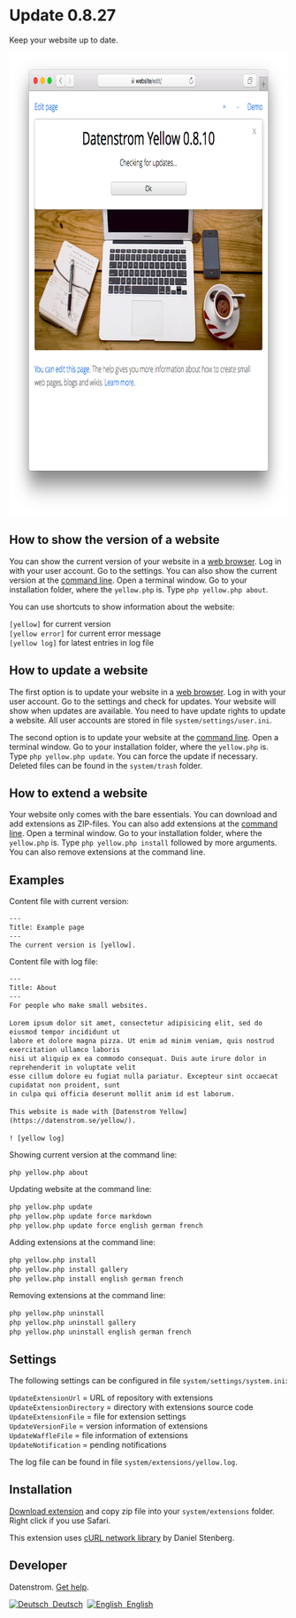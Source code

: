 Update 0.8.27
=============
Keep your website up to date.

<p align="center"><img src="update-screenshot.png?raw=true" width="795" height="836" alt="Screenshot"></p>

## How to show the version of a website

You can show the current version of your website in a [web browser](https://github.com/datenstrom/yellow-extensions/tree/master/source/edit). Log in with your user account. Go to the settings. You can also show the current version at the [command line](https://github.com/datenstrom/yellow-extensions/tree/master/source/command). Open a terminal window. Go to your installation folder, where the `yellow.php` is. Type `php yellow.php about`. 

You can use shortcuts to show information about the website:

`[yellow]` for current version  
`[yellow error]` for current error message  
`[yellow log]` for latest entries in log file  

## How to update a website

The first option is to update your website in a [web browser](https://github.com/datenstrom/yellow-extensions/tree/master/source/edit). Log in with your user account. Go to the settings and check for updates. Your website will show when updates are available. You need to have update rights to update a website. All user accounts are stored in file `system/settings/user.ini`. 

The second option is to update your website at the [command line](https://github.com/datenstrom/yellow-extensions/tree/master/source/command). Open a terminal window. Go to your installation folder, where the `yellow.php` is. Type `php yellow.php update`. You can force the update if necessary. Deleted files can be found in the `system/trash` folder.

## How to extend a website

Your website only comes with the bare essentials. You can download and add extensions as ZIP-files. You can also add extensions at the [command line](https://github.com/datenstrom/yellow-extensions/tree/master/source/command). Open a terminal window. Go to your installation folder, where the `yellow.php` is. Type `php yellow.php install` followed by more arguments. You can also remove extensions at the command line.

## Examples

Content file with current version:

    ---
    Title: Example page
    ---
    The current version is [yellow].

Content file with log file:

    ---
    Title: About
    ---
    For people who make small websites.
    
    Lorem ipsum dolor sit amet, consectetur adipisicing elit, sed do eiusmod tempor incididunt ut 
    labore et dolore magna pizza. Ut enim ad minim veniam, quis nostrud exercitation ullamco laboris 
    nisi ut aliquip ex ea commodo consequat. Duis aute irure dolor in reprehenderit in voluptate velit 
    esse cillum dolore eu fugiat nulla pariatur. Excepteur sint occaecat cupidatat non proident, sunt 
    in culpa qui officia deserunt mollit anim id est laborum.
    
    This website is made with [Datenstrom Yellow](https://datenstrom.se/yellow/).

    ! [yellow log]

Showing current version at the command line:
 
`php yellow.php about`  

Updating website at the command line:
 
`php yellow.php update`  
`php yellow.php update force markdown`  
`php yellow.php update force english german french`  

Adding extensions at the command line:

`php yellow.php install`  
`php yellow.php install gallery`  
`php yellow.php install english german french`  

Removing extensions at the command line:

`php yellow.php uninstall`  
`php yellow.php uninstall gallery`  
`php yellow.php uninstall english german french`  

## Settings

The following settings can be configured in file `system/settings/system.ini`:

`UpdateExtensionUrl` = URL of repository with extensions  
`UpdateExtensionDirectory` = directory with extensions source code  
`UpdateExtensionFile` = file for extension settings  
`UpdateVersionFile` = version information of extensions  
`UpdateWaffleFile` = file information of extensions  
`UpdateNotification` = pending notifications  

The log file can be found in file `system/extensions/yellow.log`.

## Installation

[Download extension](https://github.com/datenstrom/yellow-extensions/raw/master/zip/update.zip) and copy zip file into your `system/extensions` folder. Right click if you use Safari.

This extension uses [cURL network library](https://github.com/curl/curl) by Daniel Stenberg. 

## Developer

Datenstrom. [Get help](https://datenstrom.se/yellow/help/).

<p>
<a href="README-de.md"><img src="https://raw.githubusercontent.com/datenstrom/yellow-extensions/master/source/help/language-de.png" width="15" height="15" alt="Deutsch">&nbsp; Deutsch</a>&nbsp;
<a href="README.md"><img src="https://raw.githubusercontent.com/datenstrom/yellow-extensions/master/source/help/language-en.png" width="15" height="15" alt="English">&nbsp; English</a>&nbsp;
</p>
